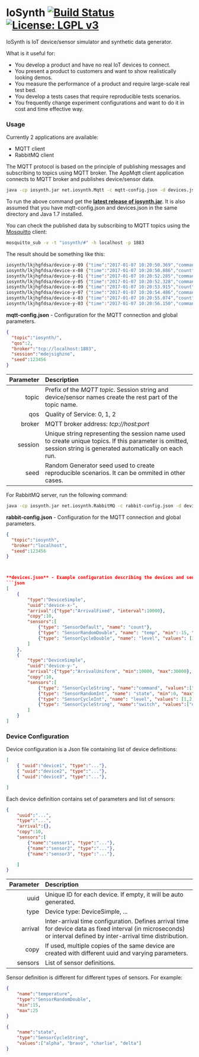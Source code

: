 # IoSynth [![Build Status](https://travis-ci.org/rradev/iosynth.svg?branch=master)](https://travis-ci.org/rradev/iosynth) [![License: LGPL v3](https://img.shields.io/badge/License-LGPL%20v3-blue.svg)](http://www.gnu.org/licenses/lgpl-3.0)

IoSynth is IoT device/sensor simulator and synthetic data generator.

What is it useful for:
-	You develop a product and have no real IoT devices to connect.
-	You present a product to customers and want to show realistically looking demos.
-	You measure the performance of a product and require large-scale real test bed.
-	You develop a tests cases that require reproducible tests scenarios.
-	You frequently change experiment configurations and want to do it in cost and time effective way. 

### Usage
Currently 2 applications are available:
-	MQTT client
-	RabbitMQ client
	
The MQTT protocol is based on the principle of publishing messages and subscribing to topics using MQTT broker. The AppMqtt client application connects to MQTT broker and publishes device/sensor data. 
```sh
java -cp iosynth.jar net.iosynth.Mqtt -c mqtt-config.json -d devices.json
```
To run the above command get the [**latest release of iosynth.jar**](https://github.com/rradev/iosynth/releases).
It is also assumed that you have mqtt-config.json and devices.json in the same directory and Java 1.7 installed. 

 
You can check the published data by subscribing to MQTT topics using the [Mosquitto](http://mosquitto.org) client:

```sh
mosquitto_sub -v -t "iosynth/#" -h localhost -p 1883
```
 
The result should be something like this:
```sh
iosynth/lkjhgfdsa/device-y-09 {"time":"2017-01-07 10:20:50.369","command":"Echo","state":1,"level":3,"switch":"on"}
iosynth/lkjhgfdsa/device-x-08 {"time":"2017-01-07 10:20:50.886","count":179,"temp":-13.2980,"level":1.1000}
iosynth/lkjhgfdsa/device-y-01 {"time":"2017-01-07 10:20:52.285","command":"Bravo","state":2,"level":3,"switch":"on"}
iosynth/lkjhgfdsa/device-y-05 {"time":"2017-01-07 10:20:52.328","command":"Delta","state":0,"level":8,"switch":"on"}
iosynth/lkjhgfdsa/device-x-09 {"time":"2017-01-07 10:20:53.915","count":79,"temp":-1.0600,"level":8.3000}
iosynth/lkjhgfdsa/device-y-07 {"time":"2017-01-07 10:20:54.486","command":"Delta","state":2,"level":8,"switch":"off"}
iosynth/lkjhgfdsa/device-x-03 {"time":"2017-01-07 10:20:55.074","count":131,"temp":-2.9136,"level":1.1000}
iosynth/lkjhgfdsa/device-y-03 {"time":"2017-01-07 10:20:56.150","command":"Alfa","state":4,"level":2,"switch":"on"}
```

**mqtt-config.json** - Configuration for the MQTT connection and global parameters.
```json
{
  "topic":"iosynth/",
  "qos":2,
  "broker":"tcp://localhost:1883",
  "session":"mdejsighzne",
  "seed":123456
}
```


|  Parameter    |  Description  |
| ------------:|:-------------|
| topic  | Prefix of the *MQTT topic*. Session string and device/sensor names create the rest part of the topic name. |
| qos      | Quality of Service: 0, 1, 2    |
| broker   | MQTT broker address: *tcp://host:port*   |
| session  | Unique string representing the session name used to create unique topics. If this parameter is omitted, session string is generated automatically on each run.|
| seed | Random Generator seed used to create reproducible scenarios. It can be ommited in other cases.


For RabbitMQ server, run the following command:
```sh
java -cp iosynth.jar net.iosynth.RabbitMQ -c rabbit-config.json -d devices.json
```
**rabbit-config.json** - Configuration for the MQTT connection and global parameters.
```json
{
  "topic":"iosynth",
  "broker":"localhost",
  "seed":123456
}



**devices.json** - Example configuration describing the devices and sensors.
```json
[
    {
        "type":"DeviceSimple",
        "uuid":"device-x-",
        "arrival":{"type":"ArrivalFixed", "interval":10000},
        "copy":10,
        "sensors":[
            {"type": "SensorDefault", "name": "count"},
            {"type": "SensorRandomDouble", "name": "temp", "min":-15, "max":3},
            {"type": "SensorCycleDouble", "name": "level", "values": [1.1,3.2,8.3,9.4]}
        ]
    },
    {
        "type":"DeviceSimple",
        "uuid":"device-y-",
        "arrival":{"type":"ArrivalUniform", "min":10000, "max":30000},
        "copy":10,
        "sensors":[
            {"type": "SensorCycleString", "name":"command", "values":["Alfa","Bravo","Charlie","Delta","Echo","Foxtrot"]},
            {"type": "SensorRandomInt", "name": "state", "min":0, "max":5},
            {"type": "SensorCycleInt", "name": "level", "values": [1,2,8,9,11,2,3,4]},
            {"type": "SensorCycleString", "name":"switch", "values":["on", "off"]}
        ]
    }
]
```


### Device Configuration

Device configuration is a Json file containing list of device definitions:
```json
[
	{ "uuid":"device1", "type":"..."},
	{ "uuid":"device2", "type":"..."},
	{ "uuid":"device3", "type":"..."},

]
```

Each device definition contains set of parameters and list of sensors:
```json
{
	"uuid":"...",
	"type":"...",
	"arrival":{},
	"copy":10,
	"sensors":[
		{"name":"sensor1", "type":"..."},
		{"name":"sensor2", "type":"..."},
		{"name":"sensor3", "type":"..."},

	]
}
```

|  Parameter    |  Description  |
| ------------:|:-------------|
| uuid  | Unique ID for each device. If empty, it will be auto generated. |
| type | Device type: DeviceSimple, ...    |
| arrival | Inter-arrival time configuration. Defines arrival time for device data as fixed interval (in microseconds) or interval defined by inter-arrival time distribution.|
| copy | If used, multiple copies of the same device are created with different uuid and varying parameters. |
| sensors | List of sensor definitions. |

Sensor definition is different for different types of sensors. For example:
```json
{
	"name":"temperature", 
	"type":"SensorRandomDouble", 
	"min":15, 
	"max":25
}
```

```json
{
	"name":"state", 
	"type":"SensorCycleString", 
	"values":["alpha", "bravo", "charlie", "delta"]
}
```



